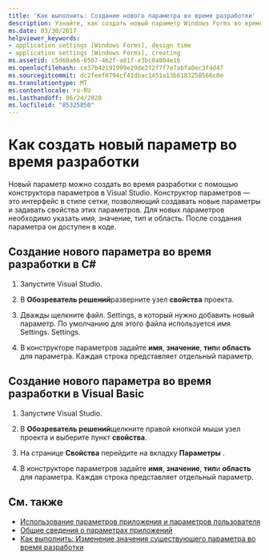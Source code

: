 ```yaml
---
title: 'Как выполнить: Создание нового параметра во время разработки'
description: Узнайте, как создать новый параметр Windows Forms во время разработки с помощью конструктора параметров в Visual Studio.
ms.date: 03/30/2017
helpviewer_keywords:
- application settings [Windows Forms], design time
- application settings [Windows Forms], creating
ms.assetid: c5d60a66-6507-462f-a81f-e3bc0a804e16
ms.openlocfilehash: ce37b42191999e29de2f2f7f7e7abfa0ec3f4d47
ms.sourcegitcommit: dc2feef0794cf41dbac1451a13b8183258566c0e
ms.translationtype: MT
ms.contentlocale: ru-RU
ms.lasthandoff: 06/24/2020
ms.locfileid: "85325850"
---
```

# <a name="how-to-create-a-new-setting-at-design-time"></a>Как создать новый параметр во время разработки

Новый параметр можно создать во время разработки с помощью конструктора параметров в Visual Studio. Конструктор параметров — это интерфейс в стиле сетки, позволяющий создавать новые параметры и задавать свойства этих параметров. Для новых параметров необходимо указать имя, значение, тип и область. После создания параметра он доступен в коде.

## <a name="create-a-new-setting-at-design-time-in-c"></a>Создание нового параметра во время разработки в C\#

1. Запустите Visual Studio.

2. В **Обозреватель решений**разверните узел **свойства** проекта.

3. Дважды щелкните файл. Settings, в который нужно добавить новый параметр. По умолчанию для этого файла используется имя Settings. Settings.

4. В конструкторе параметров задайте **имя**, **значение**, **тип**и **область** для параметра. Каждая строка представляет отдельный параметр.

## <a name="create-a-new-setting-at-design-time-in-visual-basic"></a>Создание нового параметра во время разработки в Visual Basic

1. Запустите Visual Studio.

2. В **Обозреватель решений**щелкните правой кнопкой мыши узел проекта и выберите пункт **свойства**.

3. На странице **Свойства** перейдите на вкладку **Параметры** .

4. В конструкторе параметров задайте **имя**, **значение**, **тип**и **область** для параметра. Каждая строка представляет отдельный параметр.

## <a name="see-also"></a>См. также

- [Использование параметров приложения и параметров пользователя](using-application-settings-and-user-settings.md)
- [Общие сведения о параметрах приложений](application-settings-overview.md)
- [Как выполнить: Изменение значения существующего параметра во время разработки](how-to-change-the-value-of-an-existing-setting-at-design-time.md)
